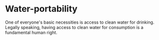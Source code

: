 # Water-portability
One of everyone's basic necessities is access to clean water for drinking. Legally speaking, having access to clean water for consumption is a fundamental human right.
